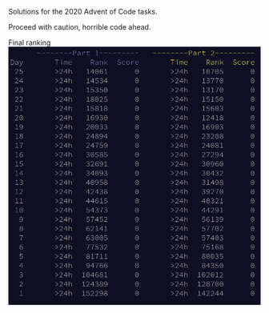 Solutions for the 2020 Advent of Code tasks.

Proceed with caution, horrible code ahead.

Final ranking
![ranking](./ranking.png)
